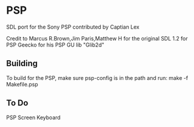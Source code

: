 PSP
======
SDL port for the Sony PSP contributed by 
   Captian Lex 

Credit to
   Marcus R.Brown,Jim Paris,Matthew H for the original SDL 1.2 for PSP
   Geecko for his PSP GU lib "Glib2d"

Building
--------
To build for the PSP, make sure psp-config is in the path and run:
   make -f Makefile.psp



To Do
------
PSP Screen Keyboard
